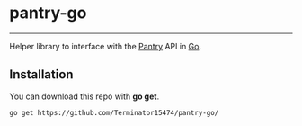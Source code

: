 # pantry-go
---
Helper library to interface with the [Pantry](https://github.com/imRohan/pantry) API in [Go](gol.dev).

## Installation
You can download this repo with **go get**.
```sh
go get https://github.com/Terminator15474/pantry-go/
```
